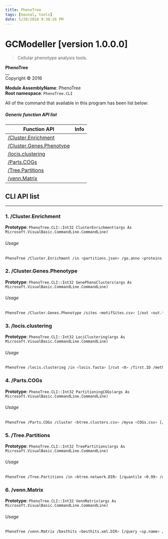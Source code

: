 ```yaml
---
title: PhenoTree
tags: [maunal, tools]
date: 5/28/2018 9:30:26 PM
---
```

# GCModeller [version 1.0.0.0]
> Cellular phenotype analysis tools.

<!--more-->

**PhenoTree**<br/>
__<br/>
Copyright ©  2016

**Module AssemblyName**: PhenoTree<br/>
**Root namespace**: ``PhenoTree.CLI``<br/>


All of the command that available in this program has been list below:

##### Generic function API list
|Function API|Info|
|------------|----|
|[/Cluster.Enrichment](#/Cluster.Enrichment)||
|[/Cluster.Genes.Phenotype](#/Cluster.Genes.Phenotype)||
|[/locis.clustering](#/locis.clustering)||
|[/Parts.COGs](#/Parts.COGs)||
|[/Tree.Partitions](#/Tree.Partitions)||
|[/venn.Matrix](#/venn.Matrix)||

## CLI API list
--------------------------
<h3 id="/Cluster.Enrichment"> 1. /Cluster.Enrichment</h3>



**Prototype**: ``PhenoTree.CLI::Int32 ClusterEnrichment(args As Microsoft.VisualBasic.CommandLine.CommandLine)``

###### Usage

```bash
PhenoTree /Cluster.Enrichment /in <partitions.json> /go.anno <proteins.go.annos.csv> [/go.brief <go_brief.csv> /out <out.DIR>]
```
<h3 id="/Cluster.Genes.Phenotype"> 2. /Cluster.Genes.Phenotype</h3>



**Prototype**: ``PhenoTree.CLI::Int32 GenePhenoClusters(args As Microsoft.VisualBasic.CommandLine.CommandLine)``

###### Usage

```bash
PhenoTree /Cluster.Genes.Phenotype /sites <motifSites.csv> [/out <out.tree_cluster.csv> /parallel]
```
<h3 id="/locis.clustering"> 3. /locis.clustering</h3>



**Prototype**: ``PhenoTree.CLI::Int32 LociClustering(args As Microsoft.VisualBasic.CommandLine.CommandLine)``

###### Usage

```bash
PhenoTree /locis.clustering /in <locis.fasta> [/cut <0> /first.ID /method <NeedlemanWunsch> /colors <clusters> /clusters <20> /out <out.DIR>]
```
<h3 id="/Parts.COGs"> 4. /Parts.COGs</h3>



**Prototype**: ``PhenoTree.CLI::Int32 PartitioningCOGs(args As Microsoft.VisualBasic.CommandLine.CommandLine)``

###### Usage

```bash
PhenoTree /Parts.COGs /cluster <btree.clusters.csv> /myva <COGs.csv> [/depth <-1> /out <EXPORT_DIR>]
```
<h3 id="/Tree.Partitions"> 5. /Tree.Partitions</h3>



**Prototype**: ``PhenoTree.CLI::Int32 TreePartitions(args As Microsoft.VisualBasic.CommandLine.CommandLine)``

###### Usage

```bash
PhenoTree /Tree.Partitions /in <btree.network.DIR> [/quantile <0.99> /out <out.DIR>]
```
<h3 id="/venn.Matrix"> 6. /venn.Matrix</h3>



**Prototype**: ``PhenoTree.CLI::Int32 VennMatrix(args As Microsoft.VisualBasic.CommandLine.CommandLine)``

###### Usage

```bash
PhenoTree /venn.Matrix /besthits <besthits.xml.DIR> [/query <sp.name> /limits -1 /out <out.txt>]
```
